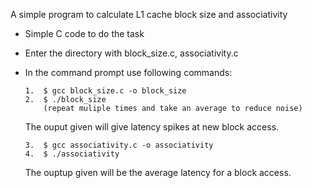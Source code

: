 A simple program to calculate L1 cache block size and associativity

- Simple C code to do the task

-   Enter the directory with block_size.c, associativity.c
-   In the command prompt use following commands:
        
        1.  $ gcc block_size.c -o block_size
        2.  $ ./block_size
            (repeat muliple times and take an average to reduce noise)

    The ouput given will give latency spikes at new block access.
        
        3.  $ gcc associativity.c -o associativity
        4.  $ ./associativity
    
    The ouptup given will be the average latency for a block access.  
